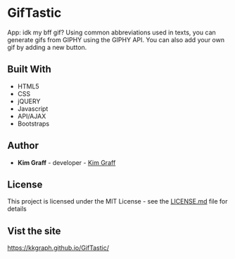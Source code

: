# GifTastic
App: idk my bff gif?
Using common abbreviations used in texts, you can generate gifs from GIPHY using the GIPHY API. You can also add your own gif by adding a new button.

## Built With

* HTML5
* CSS
* jQUERY
* Javascript 
* API/AJAX 
* Bootstraps

## Author
* **Kim Graff** - developer - [Kim Graff](https://github.com/kkgraph)

## License

This project is licensed under the MIT License - see the [LICENSE.md](LICENSE.md) file for details


## Vist the site
https://kkgraph.github.io/GifTastic/
